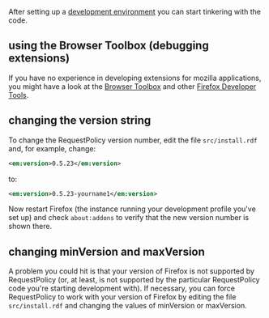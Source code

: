 After setting up a [development environment](Setting-up-a-development-environment) you can start tinkering with the code.

## using the Browser Toolbox (debugging extensions)

If you have no experience in developing extensions for mozilla applications, you might have a look at the [Browser Toolbox](https://developer.mozilla.org/en-US/docs/Tools/Browser_Toolbox) and other [Firefox Developer Tools](https://developer.mozilla.org/en-US/docs/Tools).

## changing the version string

To change the RequestPolicy version number, edit the file `src/install.rdf` and, for example, change:

```xml
<em:version>0.5.23</em:version>
```

to:

```xml
<em:version>0.5.23-yourname1</em:version>
```

Now restart Firefox (the instance running your development profile you've set up)
and check `about:addons` to verify that the new version number is shown there.

## changing minVersion and maxVersion

A problem you could hit is that your version of Firefox is not supported by RequestPolicy (or, at least, is not supported by the particular RequestPolicy code you're starting development with). If necessary, you can force RequestPolicy to work with your version of Firefox by editing the file `src/install.rdf` and changing the values of minVersion or maxVersion.
